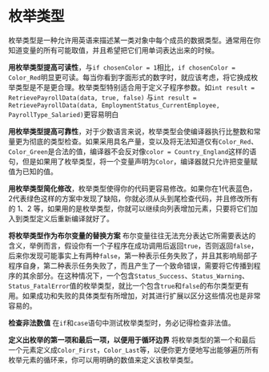 # 枚举类型
枚举类型是一种允许用英语来描述某一类对象中每个成员的数据类型。通常用在你知道变量的所有可能取值，并且希望把它们用单词表达出来的时候。

**用枚举类型提高可读性**，与`if chosenColor = 1`相比，`if chosenColor = Color_Red`明显更可读。每当你看到字面形式的数字时，就应该考虑，将它换成枚举类型是不是更合理。枚举类型特别适合用于定义子程序参数。如`int result = RetrievePayrollData(data, true, false)` 与`int result = RetrievePayrollData(data, EmploymentStatus_CurrentEmployee, PayrollType_Salaried)`更容易明白

**用枚举类型提高可靠性**，对于少数语言来说，枚举类型会使编译器执行比整数和常量更为彻底的类型检查。如果采用具名产量，变以及将无法知道仅有`Color_Red`、`Color_Green`是合法的值，编译器不会反对像`color = Country_England`这样的语句，但是如果用了枚举类型，将一个变量声明为`Color`，编译器就只允许把变量赋值为已知的值。

**用枚举类型简化修改**，枚举类型使得你的代码更容易修改。如果你在1代表蓝色，2代表绿色这样的方案中发现了缺陷，你就必须从头到尾检查代码，并且修改所有的 1、2 等，如果用的是枚举类型，你就可以继续向列表增加元素，只要将它们加入到类型定义后重新编译就好了。

**将枚举类型作为布尔变量的替换方案** 布尔变量往往无法充分表达它所需要表达的含义，举例而言，假设你有一个子程序在成功调用后返回`true`，否则返回`false`，后来你发现可能事实上有两种`false`，第一种表示任务失败了，并且其影响局部子程序自身，第二种表示任务失败了，而且产生了一个致命错误，需要将它传播到程序的其余部分。在这种情况下，一个包含`Status_Success`、`Status_Warning`、`Status_FatalError`值的枚举类型，就比一个包含`true`和`false`的布尔类型更有用。如果成功和失败的具体类型有所增加，对其进行扩展以区分这些情况也是非常容易的。

**检查非法数值** 在`if`和`case`语句中测试枚举类型时，务必记得检查非法值。

**定义出枚举的第一项和最后一项，以便用于循环边界** 将枚举类型的第一个和最后一个元素定义成`Color_First`，`Color_Last`等，以便你更方便地写出能够遍历所有枚举元素的循环来，你可以用明确的数值来定义该枚举类型。